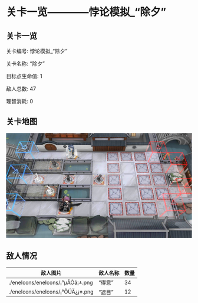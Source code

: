 # 关卡一览————悖论模拟_“除夕”


## 关卡一览

关卡编号: 悖论模拟_“除夕”

关卡名称: “除夕”

目标点生命值: 1

敌人总数: 47

理智消耗: 0


## 关卡地图
![悖论模拟_“除夕”](./oprMap/悖论模拟_“除夕”.png)

## 敌人情况

| 敌人图片 | 敌人名称 | 数量  |
|---------|-----|-----|
| ./eneIcons/eneIcons/¡°µÃÒâ¡±.png| “得意”  |   34  |
| ./eneIcons/eneIcons/¡°ÕÚÄ¿¡±.png| “遮目”  |   12  |
